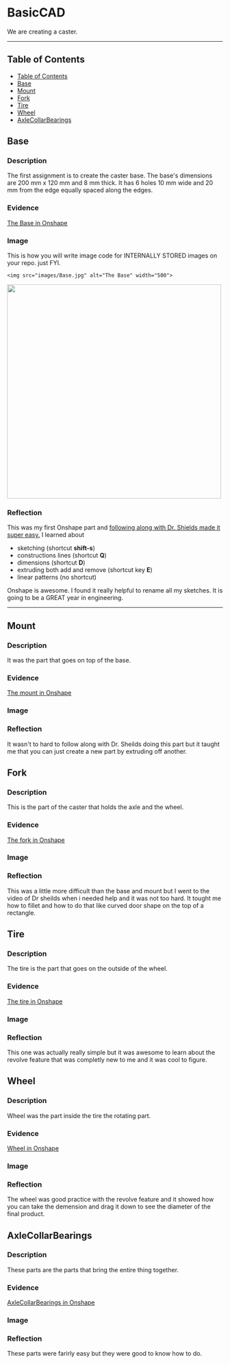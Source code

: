 # BasicCAD

We are creating a caster.

---
## Table of Contents
* [Table of Contents](#Table-of-Contents)
* [Base](#Base)
* [Mount](#Mount)
* [Fork](#Fork)
* [Tire](#Tire)
* [Wheel](#Wheel)
* [AxleCollarBearings](#AxleCollarBearings)

## Base

### Description

The first assignment is to create the caster base.  The base's dimensions are 200 mm x 120 mm and 8 mm thick.  It has 6 holes 10 mm wide and 20 mm from the edge equally spaced along the edges.

### Evidence
[The Base in Onshape](https://cvilleschools.onshape.com/documents/0d70f655203ca304cb3c5b7d/w/f55603f962f6fc74f5548a68/e/41d730c570a8d75fce9f51b6)

### Image
This is how you will write image code for INTERNALLY STORED images on your repo.   just FYI.
~~~
<img src="images/Base.jpg" alt="The Base" width="500">
~~~
<img src="https://github.com/OneCHSEngr/BasicCAD/blob/master/images/Base.jpg" width="500">

### Reflection

This was my first Onshape part and [following along with Dr. Shields made it super easy.](https://www.youtube.com/watch?v=93BFUD-HAG8&feature=emb_title&scrlybrkr=5670f0b4)  I learned about 
* sketching (shortcut **shift-s**)
* constructions lines (shortcut **Q**)
* dimensions (shortcut **D**)
* extruding both add and remove (shortcut key **E**)
* linear patterns (no shortcut)

Onshape is awesome.  I found it really helpful to rename all my sketches.  It is going to be a GREAT year in engineering.

---


## Mount

### Description
It was the part that goes on top of the base.
### Evidence
[The mount in Onshape](https://cvilleschools.onshape.com/documents/1345e14f7f5ff9f69186a6d6/w/1b714c6d09f66351194a1dbc/e/8355d66e2b016e02b774bb6c)
### Image

### Reflection

It wasn't to hard to follow along with Dr. Sheilds doing this part but it taught me that you can just create a new part by extruding off another.


## Fork

### Description
This is the part of the caster that holds the axle and the wheel.
### Evidence
[The fork in Onshape](https://cvilleschools.onshape.com/documents/1345e14f7f5ff9f69186a6d6/w/1b714c6d09f66351194a1dbc/e/c918a7908861749b2cf03374)
### Image

### Reflection

This was a little more difficult than the base and mount but I went to the video of Dr sheilds when i needed help and it was not too hard. It tought me how to fillet and how to do that like curved door shape on the top of a rectangle.


## Tire

### Description
The tire is the part that goes on the outside of the wheel.
### Evidence
[The tire in Onshape](https://cvilleschools.onshape.com/documents/1345e14f7f5ff9f69186a6d6/w/1b714c6d09f66351194a1dbc/e/cb751045d9dd7ac78bb5b44b)
### Image

### Reflection

This one was actually really simple but it was awesome to learn about the revolve feature that was completly new to me and it was cool to figure.

## Wheel

### Description
Wheel was the part inside the tire the rotating part.
### Evidence
[Wheel in Onshape](https://cvilleschools.onshape.com/documents/1345e14f7f5ff9f69186a6d6/w/1b714c6d09f66351194a1dbc/e/c8726a701cace546970a78c2)
### Image

### Reflection

The wheel was good practice with the revolve feature and it showed how you can take the demension and drag it down to see the diameter of the final product.


## AxleCollarBearings

### Description
These parts are the parts that bring the entire thing together.
### Evidence
[AxleCollarBearings in Onshape](https://cvilleschools.onshape.com/documents/1345e14f7f5ff9f69186a6d6/w/1b714c6d09f66351194a1dbc/e/418d02b80fb4a559595c8dcb)
### Image

### Reflection

These parts were farirly easy but they were good to know how to do.
